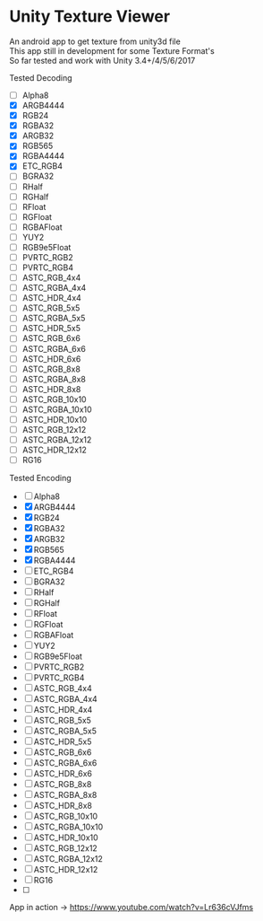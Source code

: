 # Unity Texture Viewer
An android app to get texture from unity3d file<br/>
This app still in development for some Texture Format's<br/>
So far tested and work with Unity 3.4+/4/5/6/2017

Tested Decoding
- [ ] Alpha8
- [x] ARGB4444 
- [x] RGB24 
- [x] RGBA32 
- [x] ARGB32 
- [x] RGB565 
- [x] RGBA4444
- [x] ETC_RGB4
- [ ] BGRA32 
- [ ] RHalf
- [ ] RGHalf 
- [ ] RFloat 
- [ ] RGFloat 
- [ ] RGBAFloat 
- [ ] YUY2 
- [ ] RGB9e5Float 
- [ ] PVRTC_RGB2
- [ ] PVRTC_RGB4
- [ ] ASTC_RGB_4x4
- [ ] ASTC_RGBA_4x4
- [ ] ASTC_HDR_4x4
- [ ] ASTC_RGB_5x5
- [ ] ASTC_RGBA_5x5
- [ ] ASTC_HDR_5x5
- [ ] ASTC_RGB_6x6
- [ ] ASTC_RGBA_6x6
- [ ] ASTC_HDR_6x6
- [ ] ASTC_RGB_8x8
- [ ] ASTC_RGBA_8x8
- [ ] ASTC_HDR_8x8
- [ ] ASTC_RGB_10x10
- [ ] ASTC_RGBA_10x10
- [ ] ASTC_HDR_10x10
- [ ] ASTC_RGB_12x12
- [ ] ASTC_RGBA_12x12
- [ ] ASTC_HDR_12x12
- [ ] RG16

Tested Encoding
- [ ] Alpha8
- [x] ARGB4444 
- [x] RGB24 
- [x] RGBA32 
- [x] ARGB32 
- [x] RGB565 
- [x] RGBA4444
- [ ] ETC_RGB4
- [ ] BGRA32 
- [ ] RHalf
- [ ] RGHalf 
- [ ] RFloat 
- [ ] RGFloat 
- [ ] RGBAFloat 
- [ ] YUY2 
- [ ] RGB9e5Float 
- [ ] PVRTC_RGB2
- [ ] PVRTC_RGB4
- [ ] ASTC_RGB_4x4
- [ ] ASTC_RGBA_4x4
- [ ] ASTC_HDR_4x4
- [ ] ASTC_RGB_5x5
- [ ] ASTC_RGBA_5x5
- [ ] ASTC_HDR_5x5
- [ ] ASTC_RGB_6x6
- [ ] ASTC_RGBA_6x6
- [ ] ASTC_HDR_6x6
- [ ] ASTC_RGB_8x8
- [ ] ASTC_RGBA_8x8
- [ ] ASTC_HDR_8x8
- [ ] ASTC_RGB_10x10
- [ ] ASTC_RGBA_10x10
- [ ] ASTC_HDR_10x10
- [ ] ASTC_RGB_12x12
- [ ] ASTC_RGBA_12x12
- [ ] ASTC_HDR_12x12
- [ ] RG16
- [ ] 
App in action -> https://www.youtube.com/watch?v=Lr636cVJfms
